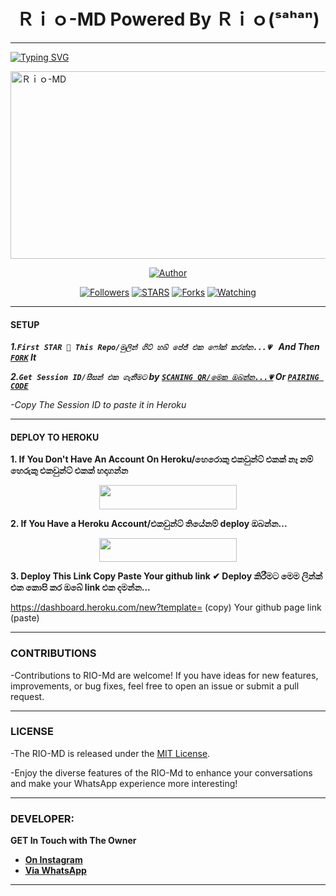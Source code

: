 <h1 align="center">  Ｒｉｏ-MD Powered By Ｒｉｏ(ˢᵃʰᵃⁿ)   </h1>
<p align="center">  
  
***
  
<a href="https://git.io/typing-svg"><img src="https://readme-typing-svg.demolab.com?font=Black+Ops+One&size=50&pause=1000&color=1BAFBAFF&center=true&width=910&height=100&lines=THANKS FOR CHOOSING +RIO-MD 4v;MULTI+DEVICE+WHATSAPP+BOT;CREATED+BY+RIO+SAHAN;RELEASED+15.05.2024" alt="Typing SVG" /></a>
  </p>
    <img alt="Ｒｉｏ-MD" width="900" height="300" src="https://telegra.ph/file/54623580dbfd30b74bc94.jpg">
<p align="center">
<p align="center">
<a href="https://github.com/sahan1111?tab=followers"><img title="Author" src="https://img.shields.io/badge/Ｒｉｏ-MD-green?style=for-the-badge&logo=github"></a>
<p/>
<p align="center">
<a href="https://github.com/sahan1111?tab=followershttps://github.com/sahan1111/RIO-MD-4v"><img title="Followers" src="https://img.shields.io/github/followers/sahan1111?label=Followers&style=social"></a>
<a href="https://github.com/sahan1111/RIO-MD-4v/stargazers/"><img title="STARS" src="https://img.shields.io/github/stars/sahan1111/RIO-MD-4v?&style=social"></a>
<a href="https://github.com/sahan1111/RIO-MD-4v/network/members"><img title="Forks" src="https://img.shields.io/github/forks/sahan1111/RIO-MD-4v?style=social"></a>
<a href="https://github.com/sahan1111/RIO-MD-4v/watchers"><img title="Watching" src="https://img.shields.io/github/watchers/sahan1111/RIO-MD-4v?label=Watching&style=social"></a>
  
***

#### SETUP 

***1.`First STAR 🌟 This Repo/මුලින් ගිට් හබ් පේජ් එක ෆෝක් කරන්න...💗 ` And Then [`FORK`](https://github.com/sahan1111/RIO-MD-4v/fork) It***

***2.`Get Session ID/සීසන් එක ගැනීමට` by [`SCANING QR/මෙක ඔබන්න...💗`](https://Rio-md-qr.onrender.com) Or [`PAIRING CODE`](https://flash-md-z6lm.onrender.com/pair)***

*-Copy The Session ID to paste it in Heroku*

***

#### DEPLOY TO HEROKU 
**1. If You Don't Have An Account On Heroku/හෙරොකු එකවුන්ට් එකක් නෑ නම් හෙරුකු එකවුන්ට් එකක් හදාගන්න**
    <br>
<p align="center"><a href="https://signup.heroku.com">
 <img src="https://img.shields.io/badge/Create%20Account%20Now-blue?style=for-the-badge&logo=heroku" width="220" height="38.45"/></a></p>

**2. If You Have a Heroku Account/එකවුන්ට් තියේනම් deploy ඔබන්න...**
    <br>
<p align="center"><a href="https://RIO-MD-deploy.vercel.app"> <img src="https://img.shields.io/badge/DEPLOY%20NOW-blue?style=for-the-badge&logo=heroku" width="220" height="38.45"/></a></p>

**3. Deploy This Link Copy Paste Your github link ✔ Deploy කිරීමට මෙම ලින්ක් එක කොපි කර ඔබේ link එක දමන්න...**

https://dashboard.heroku.com/new?template= (copy)
Your github page link (paste)

***


### CONTRIBUTIONS 
-Contributions to RIO-Md are welcome! If you have ideas for new features, improvements, or bug fixes, feel free to open an issue or submit a pull request.

***

### LICENSE 
-The RIO-MD is released under the [MIT License](https://opensource.org/licenses/MIT).

-Enjoy the diverse features of the RIO-Md  to enhance your conversations and make your WhatsApp experience more interesting!

***
### DEVELOPER:
**GET In Touch with The Owner**
- [**On Instagram**]()
- [**Via WhatsApp**](https://wa.me/94742314485)

***

